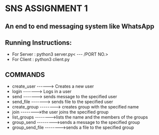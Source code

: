 # SNS ASSIGNMENT 1
## An end to end messaging system like WhatsApp




## Running Instructions:
* For Server : python3 server.py< --- /PORT NO.>
* For Client : python3 client.py<SERVER IP> <SERVER PORT> <IP> <PORT NO.>

## COMMANDS
* create_user   <username>   <password>   ------> Creates a new user
* login <username> <password> -------> Logs in a user
* send <username> <message>   -------> sends message to the specified user
* send_file <username> <filepath>   -------> sends file to the specified user
* create_group <groupname>                --------> creates group with the specified name
* join <groupname>   -------->the user joins the specified group
* list_groups  -------->lists the name and the members of the groups
* group_send <gropname> <message>    --------->sends a message to the specified group
* group_send_file <groupname> <filepath>-------->sends a file to the specified group
